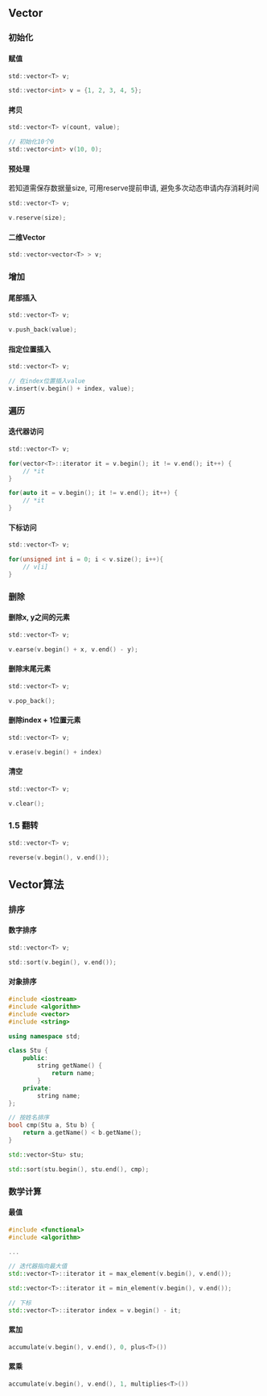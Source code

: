 <!--
 * @Description: 
 * @Version: 1.0
 * @Author: DaLao
 * @Email: dalao@xxx.com
 * @Date: 2021-11-15 20:40:55
 * @LastEditors: DaLao
 * @LastEditTime: 2022-09-04 13:16:03
-->

## Vector


### 初始化


#### 赋值

```c
std::vector<T> v;

std::vector<int> v = {1, 2, 3, 4, 5};
```


#### 拷贝

```c
std::vector<T> v(count, value);

// 初始化10个0
std::vector<int> v(10, 0);
```


#### 预处理

若知道需保存数据量size, 可用reserve提前申请, 避免多次动态申请内存消耗时间

```c
std::vector<T> v;

v.reserve(size);
```


#### 二维Vector

```c
std::vector<vector<T> > v;
```



### 增加


#### 尾部插入

```c
std::vector<T> v;

v.push_back(value);
```


#### 指定位置插入

```c
std::vector<T> v;

// 在index位置插入value
v.insert(v.begin() + index, value);
```


### 遍历


#### 迭代器访问

```c
std::vector<T> v;

for(vector<T>::iterator it = v.begin(); it != v.end(); it++) {
    // *it
}

for(auto it = v.begin(); it != v.end(); it++) {
    // *it
}
```


#### 下标访问

```c
std::vector<T> v;

for(unsigned int i = 0; i < v.size(); i++){
    // v[i]
}
```



### 删除


#### 删除x, y之间的元素

```c
std::vector<T> v;

v.earse(v.begin() + x, v.end() - y);
```


#### 删除末尾元素

```c
std::vector<T> v;

v.pop_back();
```


#### 删除index + 1位置元素

```c
std::vector<T> v;

v.erase(v.begin() + index)
```


#### 清空

```c
std::vector<T> v;

v.clear();
```


### 1.5 翻转

```c
std::vector<T> v;

reverse(v.begin(), v.end());
```



## Vector算法


### 排序


#### 数字排序

```c
std::vector<T> v;

std::sort(v.begin(), v.end());
```


#### 对象排序

```c++
#include <iostream>
#include <algorithm>
#include <vector>
#include <string>

using namespace std;

class Stu {
    public:
        string getName() {
            return name;
        }
    private:
        string name;
};

// 按姓名排序
bool cmp(Stu a, Stu b) {
    return a.getName() < b.getName();
}

std::vector<Stu> stu;

std::sort(stu.begin(), stu.end(), cmp);
```



### 数学计算


#### 最值

```c++
#include <functional>
#include <algorithm>

...

// 迭代器指向最大值
std::vector<T>::iterator it = max_element(v.begin(), v.end());

std::vector<T>::iterator it = min_element(v.begin(), v.end());

// 下标
std::vector<T>::iterator index = v.begin() - it;
```


#### 累加

```c++
accumulate(v.begin(), v.end(), 0, plus<T>())
```


#### 累乘

```c++
accumulate(v.begin(), v.end(), 1, multiplies<T>())
```